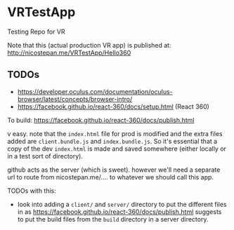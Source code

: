 # VRTestApp

Testing Repo for VR

Note that this (actual production VR app) is published at: http://nicostepan.me/VRTestApp/Hello360

## TODOs
- https://developer.oculus.com/documentation/oculus-browser/latest/concepts/browser-intro/
- https://facebook.github.io/react-360/docs/setup.html (React 360)

To build: https://facebook.github.io/react-360/docs/publish.html

v easy. note that the `index.html` file for prod is modified and the extra files added are `client.bundle.js` and `index.bundle.js`. So it's essential that a copy of the dev `index.html` is made and saved somewhere (either locally or in a test sort of directory).

github acts as the server (which is sweet). however we'll need a separate url to route from nicostepan.me/.... to whatever we should call this app. 

TODOs with this:
- look into adding a `client/` and `server/` directory to put the different files in as https://facebook.github.io/react-360/docs/publish.html suggests to put the build files from the `build` directory in a server directory. 




